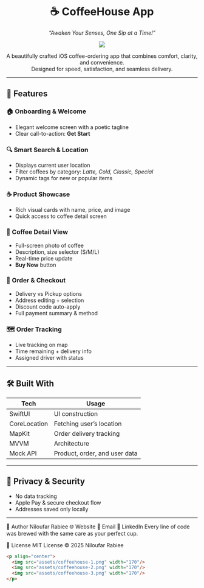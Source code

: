 <div align="center">

# ☕️ CoffeeHouse App  
_“Awaken Your Senses, One Sip at a Time!”_

<img src="assets/1752949414220.png"/>

A beautifully crafted iOS coffee-ordering app that combines comfort, clarity, and convenience.  
Designed for speed, satisfaction, and seamless delivery.

</div>

---

## 📲 Features

### 🏠 Onboarding & Welcome
- Elegant welcome screen with a poetic tagline
- Clear call-to-action: **Get Start**

### 🔍 Smart Search & Location
- Displays current user location
- Filter coffees by category: *Latte, Cold, Classic, Special*
- Dynamic tags for new or popular items

### ☕️ Product Showcase
- Rich visual cards with name, price, and image
- Quick access to coffee detail screen

### 📖 Coffee Detail View
- Full-screen photo of coffee
- Description, size selector (S/M/L)
- Real-time price update
- **Buy Now** button

### 🛒 Order & Checkout
- Delivery vs Pickup options
- Address editing + selection
- Discount code auto-apply
- Full payment summary & method

### 🗺 Order Tracking
- Live tracking on map
- Time remaining + delivery info
- Assigned driver with status

---

## 🛠️ Built With

| Tech         | Usage                      |
|--------------|----------------------------|
| SwiftUI      | UI construction            |
| CoreLocation | Fetching user’s location   |
| MapKit       | Order delivery tracking    |
| MVVM         | Architecture               |
| Mock API     | Product, order, and user data |

---

## 🔐 Privacy & Security

- No data tracking  
- Apple Pay & secure checkout flow  
- Addresses saved only locally

---

💌 Author
Niloufar Rabiee
🌐 Website
📧 Email
💼 LinkedIn
Every line of code was brewed with the same care as your perfect cup.

📄 License
MIT License © 2025 Niloufar Rabiee


```markdown
<p align="center">
  <img src="assets/coffeehouse-1.png" width="170"/>
  <img src="assets/coffeehouse-2.png" width="170"/>
  <img src="assets/coffeehouse-3.png" width="170"/>
</p>
